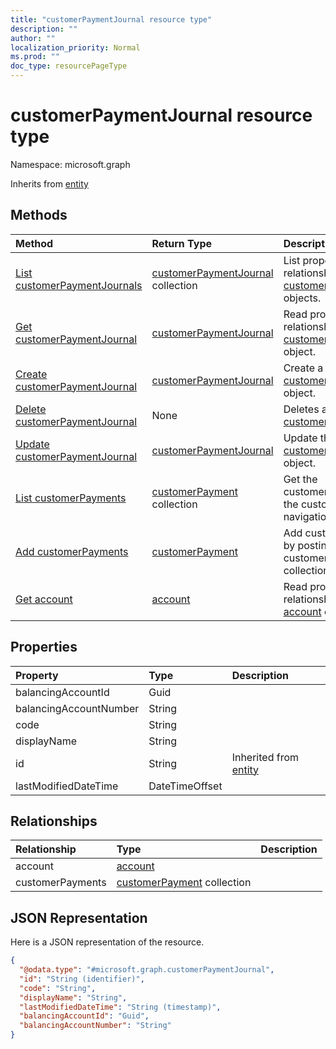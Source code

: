 ```yaml
---
title: "customerPaymentJournal resource type"
description: ""
author: ""
localization_priority: Normal
ms.prod: ""
doc_type: resourcePageType
---
```


# customerPaymentJournal resource type


Namespace: microsoft.graph




Inherits from [entity](../resources/entity.md)

## Methods
|Method|Return Type|Description|
|:---|:---|:---|
|[List customerPaymentJournals](../api/customerpaymentjournal-list.md)|[customerPaymentJournal](../resources/customerpaymentjournal.md) collection|List properties and relationships of the [customerPaymentJournal](../resources/customerpaymentjournal.md) objects.|
|[Get customerPaymentJournal](../api/customerpaymentjournal-get.md)|[customerPaymentJournal](../resources/customerpaymentjournal.md)|Read properties and relationships of the [customerPaymentJournal](../resources/customerpaymentjournal.md) object.|
|[Create customerPaymentJournal](../api/customerpaymentjournal-create.md)|[customerPaymentJournal](../resources/customerpaymentjournal.md)|Create a new [customerPaymentJournal](../resources/customerpaymentjournal.md) object.|
|[Delete customerPaymentJournal](../api/customerpaymentjournal-delete.md)|None|Deletes a [customerPaymentJournal](../resources/customerpaymentjournal.md).|
|[Update customerPaymentJournal](../api/customerpaymentjournal-update.md)|[customerPaymentJournal](../resources/customerpaymentjournal.md)|Update the properties of a [customerPaymentJournal](../resources/customerpaymentjournal.md) object.|
|[List customerPayments](../api/customerpaymentjournal-list-customerpayments.md)|[customerPayment](../resources/customerpayment.md) collection|Get the customerPayments from the customerPayments navigation property.|
|[Add customerPayments](../api/customerpaymentjournal-post-customerpayments.md)|[customerPayment](../resources/customerpayment.md)|Add customerPayments by posting to the customerPayments collection.|
|[Get account](../api/account-get.md)|[account](../resources/account.md)|Read properties and relationships of the [account](../resources/account.md) object.|

## Properties
|Property|Type|Description|
|:---|:---|:---|
|balancingAccountId|Guid||
|balancingAccountNumber|String||
|code|String||
|displayName|String||
|id|String| Inherited from [entity](../resources/entity.md)|
|lastModifiedDateTime|DateTimeOffset||

## Relationships
|Relationship|Type|Description|
|:---|:---|:---|
|account|[account](../resources/account.md)||
|customerPayments|[customerPayment](../resources/customerpayment.md) collection||

## JSON Representation
Here is a JSON representation of the resource.
<!-- {
  "blockType": "resource",
  "keyProperty": "id",
  "@odata.type": "microsoft.graph.customerPaymentJournal",
  "baseType": "microsoft.graph.entity",
  "openType": false
}
-->
``` json
{
  "@odata.type": "#microsoft.graph.customerPaymentJournal",
  "id": "String (identifier)",
  "code": "String",
  "displayName": "String",
  "lastModifiedDateTime": "String (timestamp)",
  "balancingAccountId": "Guid",
  "balancingAccountNumber": "String"
}
```

